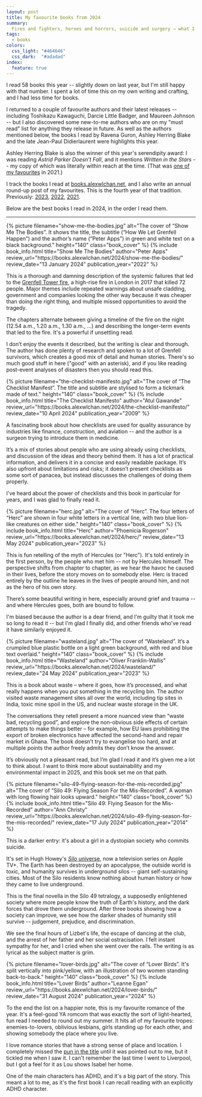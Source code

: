 ```yaml
---
layout: post
title: My favourite books from 2024
summary:
  Fires and fighters, heroes and horrors, suicide and surgery – what I enjoyed reading this year.
tags:
  - books
colors:
  css_light: "#464646"
  css_dark:  "#adadad"
index:
  feature: true
---
```

<style type="x-text/scss">
  @import "posts/_end_of_year_books";
</style>

I read 58 books this year -- slightly down on last year, but I'm still happy with that number.
I spent a lot of time this on my own writing and crafting, and I had less time for books.

I returned to a couple of favourite authors and their latest releases -- including Toshikazu Kawaguchi, Darcie Little Badger, and Maureen Johnson -- but I also discovered some new-to-me authors who are on my "must read" list for anything they release in future.
As well as the authors mentioned below, the books I read by Ravena Guron, Ashley Herring Blake and the late Jean-Paul Didierlaurent were highlights this year.

Ashley Herring Blake is also the winner of this year's serendipity award: I was reading *Astrid Parker Doesn’t Fall*, and it mentions *Written in the Stars* -- my copy of which was literally within reach at the time.
(That was [one of my favourites](/2021/2021-in-reading/#alexandria_bellefleur) in 2021.)

I track the books I read at [books.alexwlchan.net], and I also write an annual round-up post of my favourites.
This is the fourth year of that tradition.
Previously: [2023](/2023/2023-in-reading/), [2022](/2022/2022-in-reading/), [2021](/2021/2021-in-reading/).

Below are the best books I read in 2024, in the order I read them.

[books.alexwlchan.net]: https://books.alexwlchan.net

---

<div
  class="book_review"
  style="
    --book-color-lt: #24bd4b;
    --book-color-dk: #24bd4b;
  ">
  {%
    picture
    filename="show-me-the-bodies.jpg"
    alt="The cover of “Show Me The Bodies”. It shows the title, the subtitle (“How We Let Grenfell Happen”) and the author’s name (“Peter Apps”) in green and white text on a black background."
    height="140"
    class="book_cover"
  %}
  {%
    include book_info.html
    title="Show Me The Bodies"
    author="Peter Apps"
    review_url="https://books.alexwlchan.net/2024/show-me-the-bodies/"
    review_date="13 January 2024"
    publication_year="2022"
  %}
</div>

This is a thorough and damning description of the systemic failures that led to the [Grenfell Tower fire](https://en.wikipedia.org/wiki/Grenfell_Tower_fire), a high-rise fire in London in 2017 that killed 72 people.
Major themes include repeated warnings about unsafe cladding, government and companies looking the other way because it was cheaper than doing the right thing, and multiple missed opportunities to avoid the tragedy.

The chapters alternate between giving a timeline of the fire on the night (12.54&nbsp;a.m., 1.20&nbsp;a.m., 1.30&nbsp;a.m., …) and describing the longer-term events that led to the fire.
It's a powerful if unsettling read.

I don’t enjoy the events it described, but the writing is clear and thorough.
The author has done plenty of research and spoken to a lot of Grenfell survivors, which creates a good mix of detail and human stories.
There's so much good stuff in here ("good" with an asterisk), and if you like reading post-event analyses of disasters then you should read this.

<div
  class="book_review"
  style="
    --book-color-lt: #d10e15;
    --book-color-dk: #ecddc7;
  ">
  {%
    picture
    filename="the-checklist-manifesto.jpg"
    alt="The cover of “The Checklist Manifest”. The title and subtitle are stylised to form a tickmark made of text."
    height="140"
    class="book_cover"
  %}
  {%
    include book_info.html
    title="The Checklist Manifesto"
    author="Atul Gawande"
    review_url="https://books.alexwlchan.net/2024/the-checklist-manifesto/"
    review_date="10 April 2024"
    publication_year="2009"
  %}
</div>

A fascinating book about how checklists are used for quality assurance by industries like finance, construction, and aviation -- and the author is a surgeon trying to introduce them in medicine.

It’s a mix of stories about people who are using already using checklists, and discussion of the ideas and theory behind them.
It has a lot of practical information, and delivers it in a concise and easily readable package.
It’s also upfront about limitations and risks; it doesn’t present checklists as some sort of panacea, but instead discusses the challenges of doing them properly.

I've heard about the power of checklists and this book in particular for years, and I was glad to finally read it.

<div
  class="book_review"
  style="
    --book-color-lt: #2f8abc;
    --book-color-dk: #d3e9e7;
  ">
  {%
    picture
    filename="herc.jpg"
    alt="The cover of “Herc”. The four letters of “Herc” are shown in four white letters in a vertical line, with two blue lion-like creatures on either side."
    height="140"
    class="book_cover"
  %}
  {%
    include book_info.html
    title="Herc"
    author="Phoenicia Rogerson"
    review_url="https://books.alexwlchan.net/2024/herc/"
    review_date="13 May 2024"
    publication_year="2023"
  %}
</div>

This is fun retelling of the myth of Hercules (or "Herc").
It's told entirely in the first person, by the people who met him -- not by Hercules himself.
The perspective shifts from chapter to chapter, as we hear the havoc he caused in their lives, before the story moves on to somebody else.
Herc is traced entirely by the outline he leaves in the lives of people around him, and not as the hero of his own story.

There’s some beautiful writing in here, especially around grief and trauma -- and where Hercules goes, both are bound to follow.

I'm biased because the author is a dear friend, and I'm guilty that it took me so long to read it -- but I'm glad I finally did, and other friends who've read it have similarly enjoyed it.

<div
  class="book_review"
  style="
    --book-color-lt: #214252;
    --book-color-dk: #e4f0d1;
  ">
  {%
    picture
    filename="wasteland.jpg"
    alt="The cover of “Wasteland”. It’s a crumpled blue plastic bottle on a light green background, with red and blue text overlaid."
    height="140"
    class="book_cover"
  %}
  {%
    include book_info.html
    title="Wasteland"
    author="Oliver Franklin-Wallis"
    review_url="https://books.alexwlchan.net/2024/wasteland/"
    review_date="24 May 2024"
    publication_year="2023"
  %}
</div>

This is a book about waste – where it goes, how it’s processed, and what really happens when you put something in the recycling bin. The author visited waste management sites all over the world, including tip sites in India, toxic mine spoil in the US, and nuclear waste storage in the UK.

The conversations they retell present a more nuanced view than “waste bad, recycling good”, and explore the non-obvious side effects of certain attempts to make things better – for example, how EU laws prohibiting the export of broken electronics have affected the second-hand and repair market in Ghana. The book doesn’t try to evangelise too hard, and at multiple points the author freely admits they don’t know the answer.

It’s obviously not a pleasant read, but I’m glad I read it and it’s given me a lot to think about.
I want to think more about sustainability and my environmental impact in 2025, and this book set me on that path.

<div
  class="book_review"
  style="
    --book-color-lt: #c92529;
    --book-color-dk: #dcd9d7;
  ">
  {%
    picture
    filename="silo-49-flying-season-for-the-mis-recorded.jpg"
    alt="The cover of “Silo 49: Flying Season For the Mis-Recorded”. A woman with long flowing hair looks upward."
    height="140"
    class="book_cover"
  %}
  {%
    include book_info.html
    title="Silo 49: Flying Season for the Mis-Recorded"
    author="Ann Christy"
    review_url="https://books.alexwlchan.net/2024/silo-49-flying-season-for-the-mis-recorded/"
    review_date="17 July 2024"
    publication_year="2014"
  %}
</div>

This is a darker entry: it's about a girl in a dystopian society who commits suicide.

It's set in Hugh Howey's [*Silo* universe](https://en.wikipedia.org/wiki/Silo_(series)), now a television series on Apple TV+.
The Earth has been destroyed by an apocalypse, the outside world is toxic, and humanity survives in underground silos -- giant self-sustaining cities.
Most of the Silo residents know nothing about human history or how they came to live underground.

This is the final novella in the Silo 49 tetralogy, a supposedly enlightened society where more people know the truth of Earth's history, and the dark forces that drove them underground.
After three books showing how a society can improve, we see how the darker shades of humanity still survive -- judgement, prejudice, and discrimination.

We see the final hours of Lizbet's life, the escape of dancing at the club, and the arrest of her father and her social ostracisation.
I felt instant sympathy for her, and I cried when she went over the rails.
The writing is as lyrical as the subject matter is grim.

<div
  class="book_review"
  style="
    --book-color-lt: #ea6da6;
    --book-color-dk: #f7d51a;
  ">
  {%
    picture
    filename="lover-birds.jpg"
    alt="The cover of “Lover Birds”. It's split vertically into pink/yellow, with an illustration of two women standing back-to-back."
    height="140"
    class="book_cover"
  %}
  {%
    include book_info.html
    title="Lover Birds"
    author="Leanne Egan"
    review_url="https://books.alexwlchan.net/2024/lover-birds/"
    review_date="31 August 2024"
    publication_year="2024"
  %}
</div>

To the end the list on a happier note, this is my favourite romance of the year.
It's a feel-good YA romcom that was exactly the sort of light-hearted, fun read I needed to round out my summer.
It hits all of my favourite tropes: enemies-to-lovers, oblivious lesbians, girls standing up for each other, and showing somebody the place where you live.

I love romance stories that have a strong sense of place and location.
I completely missed the [pun in the title](https://en.wikipedia.org/wiki/Liver_bird) until it was pointed out to me, but it tickled me when I saw it.
I can't remember the last time I went to Liverpool, but I got a feel for it as Lou shows Isabel her home.

One of the main characters has ADHD, and it's a big part of the story.
This meant a lot to me, as it's the first book I can recall reading with an explicitly ADHD character.
